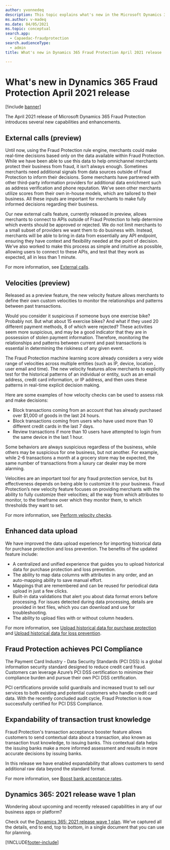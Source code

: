 ```yaml
---
author: yvonnedeq
description: This topic explains what's new in the Microsoft Dynamics 365 Fraud Protection April 2021 release.
ms.author: v-madeq
ms.date: 04/05/2021
ms.topic: conceptual
search.app: 
  - Capaedac-fraudprotection
search.audienceType:
  - admin
title: What's new in Dynamics 365 Fraud Protection April 2021 release

---
```


# What's new in Dynamics 365 Fraud Protection April 2021 release

[!include [banner](includes/preview-banner.md)]

The April 2021 release of Microsoft Dynamics 365 Fraud Protection introduces several new capabilities and enhancements. 

## External calls (preview) 

Until now, using the Fraud Protection rule engine, merchants could make real-time decisions based only on the data available within Fraud Protection. While we have been able to use this data to help omnichannel merchants protect their business from fraud, it isn’t always enough. Sometimes merchants need additional signals from data sources outside of Fraud Protection to inform their decisions. Some merchants have partnered with other third-party information providers for additional data enrichment such as address verification and phone reputation. We’ve seen other merchants utilize scores from their own in-house models, which are tailored to their business. All these inputs are important for merchants to make fully informed decisions regarding their business.

Our new external calls feature, currently released in preview, allows merchants to connect to APIs outside of Fraud Protection to help determine which events should be approved or rejected. We do not limit merchants to a small subset of providers we want them to do business with. Instead, merchants will be able to bring in data from essentially any API endpoint, ensuring they have context and flexibility needed at the point of decision. We’ve also worked to make this process as simple and intuitive as possible, allowing users to connect to these APIs, and test that they work as expected, all in less than 1 minute.

For more information, see [External calls](external-calls.md).

## Velocities (preview)

Released as a preview feature, the new velocity feature allows merchants to define their own custom velocities to monitor the relationships and patterns between past transactions. 

Would you consider it suspicious if someone buys one exercise bike? Probably not. But what about 15 exercise bikes? And what if they used 20 different payment methods, 8 of which were rejected? These activities seem more suspicious, and may be a good indicator that they are in possession of stolen payment information. Therefore, monitoring the relationships and patterns between current and past transactions is essential in determining the riskiness of any given event.

The Fraud Protection machine learning score already considers a very wide range of velocities across multiple entities (such as IP, device, location , user email and time). The new velocity features allow merchants to explicitly test for the historical patterns of an individual or entity, such as an email address, credit card information, or IP address, and then uses these patterns in real-time explicit decision making.

Here are some examples of how velocity checks can be used to assess risk and make decisions: 

-	Block transactions coming from an account that has already purchased over $1,000 of goods in the last 24 hours. 
-	Block transactions coming from users who have used more than 10 different credit cards in the last 7 days.
-	Review transactions if more than 10 users have attempted to login from the same device in the last 1 hour.

Some behaviors are always suspicious regardless of the business, while others may be suspicious for one business, but not another. For example, while 2-6 transactions a month at a grocery store may be expected, the same number of transactions from a luxury car dealer may be more alarming.

Velocities are an important tool for any fraud protection service, but its effectiveness depends on being able to customize it to your business. Fraud Protection’s new velocity feature focuses on providing merchants with the ability to fully customize their velocities; all the way from which attributes to monitor, to the timeframe over which they monitor them, to which thresholds they want to set.

For more information, see [Perform velocity checks](velocities.md).

## Enhanced data upload

We have improved the data upload experience for importing historical data for purchase protection and loss prevention. The benefits of the updated feature include:

- A centralized and unified experience that guides you to upload historical data for purchase protection and loss prevention. 
- The ability to map data columns with attributes in any order, and an auto-mapping ability to save manual effort. 
- Mappings that are remembered and can be reused for periodical data upload in just a few clicks. 
- Built-in data validations that alert you about data format errors before processing. For issues detected during data processing, details are provided in text files, which you can download and use for troubleshooting. 
- The ability to upload files with or without column headers. 

For more information, see [Upload historical data for purchase protection](data-upload.md) and [Upload historical data for loss prevention](loss-prevention-data-upload.md).

## Fraud Protection achieves PCI Compliance

The Payment Card Industry - Data Security Standards (PCI DSS) is a global information security standard designed to reduce credit card fraud. Customers can leverage Azure’s PCI DSS certification to minimize their compliance burden and pursue their own PCI DSS certification. 

PCI certifications provide solid guardrails and increased trust to sell our services to both existing and potential customers who handle credit card data. With the recently concluded audit cycle, Fraud Protection is now successfully certified for PCI DSS Compliance.

## Expandability of transaction trust knowledge

Fraud Protection's transaction acceptance booster feature allows customers to send contextual data about a transaction, also known as transaction trust knowledge, to issuing banks. This contextual data helps the issuing banks make a more informed assessment and results in more accurate decisions by issuing banks. 

In this release we have enabled expandability that allows customers to send additional raw data beyond the standard format.

For more information, see [Boost bank acceptance rates](transaction-acceptance-booster.md).


## Dynamics 365: 2021 release wave 1 plan

Wondering about upcoming and recently released capabilities in any of our business apps or platform?

Check out the [Dynamics 365: 2021 release wave 1 plan](https://docs.microsoft.com/dynamics365-release-plan/2021wave1/). We've captured all the details, end to end, top to bottom, in a single document that you can use for planning.



[!INCLUDE[footer-include](includes/footer-banner.md)]
